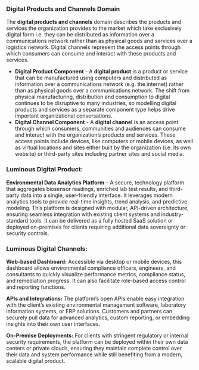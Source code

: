 ### Digital Products and Channels Domain
The **digital products and channels** domain describes the products and services the organization provides to the market which take exclusively digital form i.e. they can be distributed as information over a communications network rather than as physical goods and services over a logistics network. Digital channels represent the access points through which consumers can consume and interact with these products and services.

- **Digital Product Component** - A **digital product** is a product or service that can be manufactured using computers and distributed as information over a communications network (e.g. the internet) rather than as physical goods over a communications network. The shift from physical manufacturing, distribution and consumption to digital continues to be disruptive to many industries, so modelling digital products and services as a separate component type helps drive important organizational conversations.
- **Digital Channel Component** - A **digital channel** is an access point through which consumers, communities and audiences can consume and interact with the organization’s products and services. These access points include devices, like computers or mobile devices, as well as virtual locations and sites either built by the organization (i.e. its own website) or third-party sites including partner sites and social media.


### Luminous Digital Product:
**Environmental Data Analytics Platform** – A secure, technology platform that aggregates biosensor readings, enriched lab test results, and third-party data into a single, user-friendly interface. It leverages modern analytics tools to provide real-time insights, trend analysis, and predictive modeling. This platform is designed with modular, API-driven architecture, ensuring seamless integration with existing client systems and industry-standard tools. It can be delivered as a fully hosted SaaS solution or deployed on-premises for clients requiring additional data sovereignty or security controls.

### Luminous Digital Channels:
**Web-based Dashboard:** Accessible via desktop or mobile devices, this dashboard allows environmental compliance officers, engineers, and consultants to quickly visualize performance metrics, compliance status, and remediation progress. It can also facilitate role-based access control and reporting functions.

**APIs and Integrations:** The platform’s open APIs enable easy integration with the client’s existing environmental management software, laboratory information systems, or ERP solutions. Customers and partners can securely pull data for advanced analytics, custom reporting, or embedding insights into their own user interfaces.

**On-Premise Deployments:** For clients with stringent regulatory or internal security requirements, the platform can be deployed within their own data centers or private clouds, ensuring they maintain complete control over their data and system performance while still benefiting from a modern, scalable digital product.